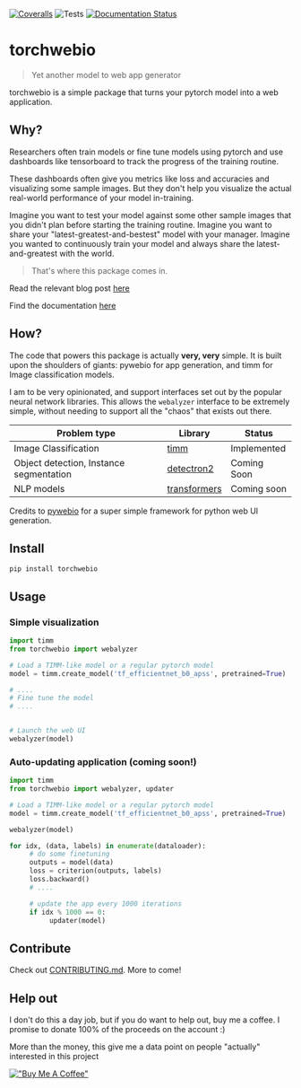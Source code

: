 [![Coveralls](https://img.shields.io/coveralls/github/prassanna-ravishankar/torchwebio/main.svg)](https://coveralls.io/r/prassanna-ravishankar/torchwebio)
![Tests](https://github.com/prassanna-ravishankar/torchwebio/actions/workflows/ci.yml/badge.svg)
[![Documentation Status](https://readthedocs.org/projects/torchwebio/badge/?version=latest)](https://torchwebio.readthedocs.io/en/latest/?badge=latest)


# torchwebio

> Yet another model to web app generator

torchwebio is a simple package that turns your pytorch model into a web application.

## Why?

Researchers often train models or fine tune models using pytorch and use dashboards like tensorboard to track the progress of the training routine.

These dashboards often give you metrics like loss and accuracies and visualizing some sample images. But they don't help you visualize the actual real-world performance of your model in-training.

Imagine you want to test your model against some other sample images that you didn't plan before starting the training routine. Imagine you want to share your "latest-greatest-and-bestest" model with your manager. Imagine you wanted to continuously train your model and always share the latest-and-greatest with the world.

> That's where this package comes in.

Read the relevant blog post [here](#)

Find the documentation [here](https://torchwebio.readthedocs.io/en/latest/)

## How?

The code that powers this package is actually **very, very** simple. It is built upon the shoulders of giants: pywebio for app generation, and timm for Image classification models.

I am to be very opinionated, and support interfaces set out by the popular neural network libraries. This allows the `webalyzer` interface to be extremely simple, without needing to support all the "chaos" that exists out there.

| Problem type                            | Library      | Status      |
|-----------------------------------------|--------------|-------------|
| Image Classification                    | [timm](https://github.com/rwightman/pytorch-image-models)         | Implemented |
| Object detection, Instance segmentation | [detectron2](https://github.com/facebookresearch/detectron2)   | Coming Soon |
| NLP models                              | [transformers](https://huggingface.co/docs/transformers/index) | Coming soon |

Credits to [pywebio](https://www.pyweb.io/) for a super simple framework for python web UI generation.

## Install

`pip install torchwebio`


## Usage

### Simple visualization

```python
import timm
from torchwebio import webalyzer

# Load a TIMM-like model or a regular pytorch model
model = timm.create_model('tf_efficientnet_b0_apss', pretrained=True)

# ....
# Fine tune the model
# ....


# Launch the web UI
webalyzer(model)

```

### Auto-updating application (coming soon!)
```python
import timm
from torchwebio import webalyzer, updater

# Load a TIMM-like model or a regular pytorch model
model = timm.create_model('tf_efficientnet_b0_apss', pretrained=True)

webalyzer(model)

for idx, (data, labels) in enumerate(dataloader):
     # do some finetuning
     outputs = model(data)
     loss = criterion(outputs, labels)
     loss.backward()
     # ....

     # update the app every 1000 iterations
     if idx % 1000 == 0:
          updater(model)
```



## Contribute
Check out [CONTRIBUTING.md](./CONTRIBUTING.md). More to come!

## Help out

I don't do this a day job, but if you do want to help out, buy me a coffee. I promise to donate 100% of the proceeds on the account :)

More than the money, this give me a data point on people "actually" interested in this project

[!["Buy Me A Coffee"](https://www.buymeacoffee.com/assets/img/custom_images/orange_img.png)](https://www.buymeacoffee.com/prass)
